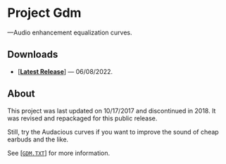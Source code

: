 # Project Gdm

—Audio enhancement equalization curves.

## Downloads

* [[**Latest Release**](https://github.com/ed7n/project-gdm/raw/master/release/project-gdm.zip)] — 06/08/2022.

## About

This project was last updated on 10/17/2017 and discontinued in 2018. It was
revised and repackaged for this public release.

Still, try the Audacious curves if you want to improve the sound of cheap
earbuds and the like.

See [[`GDM.TXT`](https://github.com/ed7n/project-gdm/raw/master/src/GDM.TXT)] for more
information.
